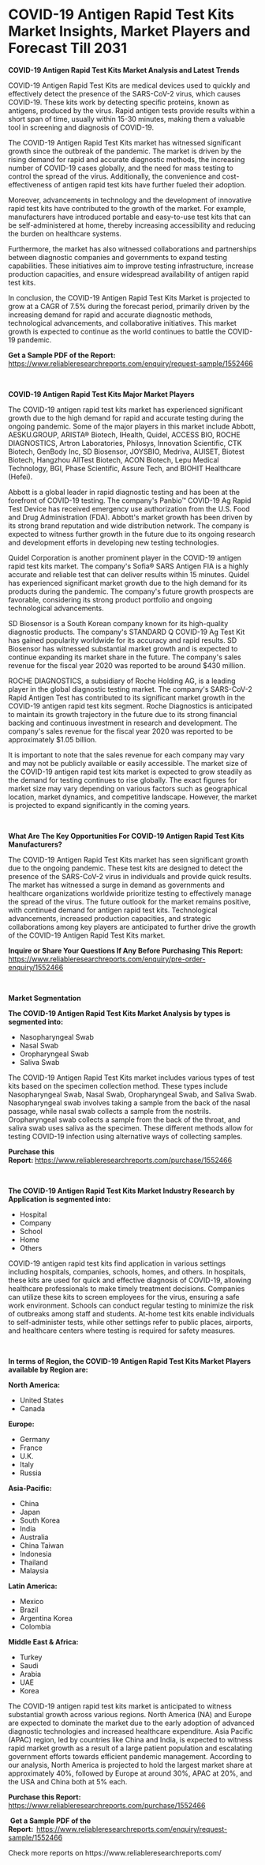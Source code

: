 <p><h1>COVID-19 Antigen Rapid Test Kits Market Insights, Market Players and Forecast Till 2031</h1></p><p><strong>COVID-19 Antigen Rapid Test Kits Market Analysis and Latest Trends</strong></p>
<p><p>COVID-19 Antigen Rapid Test Kits are medical devices used to quickly and effectively detect the presence of the SARS-CoV-2 virus, which causes COVID-19. These kits work by detecting specific proteins, known as antigens, produced by the virus. Rapid antigen tests provide results within a short span of time, usually within 15-30 minutes, making them a valuable tool in screening and diagnosis of COVID-19.</p><p>The COVID-19 Antigen Rapid Test Kits market has witnessed significant growth since the outbreak of the pandemic. The market is driven by the rising demand for rapid and accurate diagnostic methods, the increasing number of COVID-19 cases globally, and the need for mass testing to control the spread of the virus. Additionally, the convenience and cost-effectiveness of antigen rapid test kits have further fueled their adoption.</p><p>Moreover, advancements in technology and the development of innovative rapid test kits have contributed to the growth of the market. For example, manufacturers have introduced portable and easy-to-use test kits that can be self-administered at home, thereby increasing accessibility and reducing the burden on healthcare systems.</p><p>Furthermore, the market has also witnessed collaborations and partnerships between diagnostic companies and governments to expand testing capabilities. These initiatives aim to improve testing infrastructure, increase production capacities, and ensure widespread availability of antigen rapid test kits.</p><p>In conclusion, the COVID-19 Antigen Rapid Test Kits Market is projected to grow at a CAGR of 7.5% during the forecast period, primarily driven by the increasing demand for rapid and accurate diagnostic methods, technological advancements, and collaborative initiatives. This market growth is expected to continue as the world continues to battle the COVID-19 pandemic.</p></p>
<p><strong>Get a Sample PDF of the Report:&nbsp;</strong> <a href="https://www.reliableresearchreports.com/enquiry/request-sample/1552466">https://www.reliableresearchreports.com/enquiry/request-sample/1552466</a></p>
<p>&nbsp;</p>
<p><strong>COVID-19 Antigen Rapid Test Kits Major Market Players</strong></p>
<p><p>The COVID-19 antigen rapid test kits market has experienced significant growth due to the high demand for rapid and accurate testing during the ongoing pandemic. Some of the major players in this market include Abbott, AESKU.GROUP, ARISTA® Biotech, IHealth, Quidel, ACCESS BIO, ROCHE DIAGNOSTICS, Artron Laboratories, Philosys, Innovation Scientific, CTK Biotech, GenBody Inc, SD Biosensor, JOYSBIO, Medriva, AUISET, Biotest Biotech, Hangzhou AllTest Biotech, ACON Biotech, Lepu Medical Technology, BGI, Phase Scientific, Assure Tech, and BIOHIT Healthcare (Hefei).</p><p>Abbott is a global leader in rapid diagnostic testing and has been at the forefront of COVID-19 testing. The company's Panbio™ COVID-19 Ag Rapid Test Device has received emergency use authorization from the U.S. Food and Drug Administration (FDA). Abbott's market growth has been driven by its strong brand reputation and wide distribution network. The company is expected to witness further growth in the future due to its ongoing research and development efforts in developing new testing technologies.</p><p>Quidel Corporation is another prominent player in the COVID-19 antigen rapid test kits market. The company's Sofia® SARS Antigen FIA is a highly accurate and reliable test that can deliver results within 15 minutes. Quidel has experienced significant market growth due to the high demand for its products during the pandemic. The company's future growth prospects are favorable, considering its strong product portfolio and ongoing technological advancements.</p><p>SD Biosensor is a South Korean company known for its high-quality diagnostic products. The company's STANDARD Q COVID-19 Ag Test Kit has gained popularity worldwide for its accuracy and rapid results. SD Biosensor has witnessed substantial market growth and is expected to continue expanding its market share in the future. The company's sales revenue for the fiscal year 2020 was reported to be around $430 million.</p><p>ROCHE DIAGNOSTICS, a subsidiary of Roche Holding AG, is a leading player in the global diagnostic testing market. The company's SARS-CoV-2 Rapid Antigen Test has contributed to its significant market growth in the COVID-19 antigen rapid test kits segment. Roche Diagnostics is anticipated to maintain its growth trajectory in the future due to its strong financial backing and continuous investment in research and development. The company's sales revenue for the fiscal year 2020 was reported to be approximately $1.05 billion.</p><p>It is important to note that the sales revenue for each company may vary and may not be publicly available or easily accessible. The market size of the COVID-19 antigen rapid test kits market is expected to grow steadily as the demand for testing continues to rise globally. The exact figures for market size may vary depending on various factors such as geographical location, market dynamics, and competitive landscape. However, the market is projected to expand significantly in the coming years.</p></p>
<p>&nbsp;</p>
<p><strong>What Are The Key Opportunities For COVID-19 Antigen Rapid Test Kits Manufacturers?</strong></p>
<p><p>The COVID-19 Antigen Rapid Test Kits market has seen significant growth due to the ongoing pandemic. These test kits are designed to detect the presence of the SARS-CoV-2 virus in individuals and provide quick results. The market has witnessed a surge in demand as governments and healthcare organizations worldwide prioritize testing to effectively manage the spread of the virus. The future outlook for the market remains positive, with continued demand for antigen rapid test kits. Technological advancements, increased production capacities, and strategic collaborations among key players are anticipated to further drive the growth of the COVID-19 Antigen Rapid Test Kits market.</p></p>
<p><strong>Inquire or Share Your Questions If Any Before Purchasing This Report:</strong> <a href="https://www.reliableresearchreports.com/enquiry/pre-order-enquiry/1552466">https://www.reliableresearchreports.com/enquiry/pre-order-enquiry/1552466</a></p>
<p>&nbsp;</p>
<p><strong>Market Segmentation</strong></p>
<p><strong>The COVID-19 Antigen Rapid Test Kits Market Analysis by types is segmented into:</strong></p>
<p><ul><li>Nasopharyngeal Swab</li><li>Nasal Swab</li><li>Oropharyngeal Swab</li><li>Saliva Swab</li></ul></p>
<p><p>The COVID-19 Antigen Rapid Test Kits market includes various types of test kits based on the specimen collection method. These types include Nasopharyngeal Swab, Nasal Swab, Oropharyngeal Swab, and Saliva Swab. Nasopharyngeal swab involves taking a sample from the back of the nasal passage, while nasal swab collects a sample from the nostrils. Oropharyngeal swab collects a sample from the back of the throat, and saliva swab uses saliva as the specimen. These different methods allow for testing COVID-19 infection using alternative ways of collecting samples.</p></p>
<p><strong>Purchase this Report:&nbsp;</strong><a href="https://www.reliableresearchreports.com/purchase/1552466">https://www.reliableresearchreports.com/purchase/1552466</a></p>
<p>&nbsp;</p>
<p><strong>The COVID-19 Antigen Rapid Test Kits Market Industry Research by Application is segmented into:</strong></p>
<p><ul><li>Hospital</li><li>Company</li><li>School</li><li>Home</li><li>Others</li></ul></p>
<p><p>COVID-19 antigen rapid test kits find application in various settings including hospitals, companies, schools, homes, and others. In hospitals, these kits are used for quick and effective diagnosis of COVID-19, allowing healthcare professionals to make timely treatment decisions. Companies can utilize these kits to screen employees for the virus, ensuring a safe work environment. Schools can conduct regular testing to minimize the risk of outbreaks among staff and students. At-home test kits enable individuals to self-administer tests, while other settings refer to public places, airports, and healthcare centers where testing is required for safety measures.</p></p>
<p>&nbsp;</p>
<p><strong>In terms of Region, the COVID-19 Antigen Rapid Test Kits Market Players available by Region are:</strong></p>
<p>
    <p> <strong> North America: </strong>
        <ul>
            <li>United States</li>
            <li>Canada</li>
        </ul>
        </p> 
    <p> <strong> Europe: </strong>
        <ul>
            <li>Germany</li>
            <li>France</li>
            <li>U.K.</li>
            <li>Italy</li>
            <li>Russia</li>
        </ul>
        </p> 
    <p> <strong> Asia-Pacific: </strong>
        <ul>
            <li>China</li>
            <li>Japan</li>
            <li>South Korea</li>
            <li>India</li>
            <li>Australia</li>
            <li>China Taiwan</li>
            <li>Indonesia</li>
            <li>Thailand</li>
            <li>Malaysia</li>
        </ul>
        </p> 
    <p> <strong> Latin America: </strong>
        <ul>
            <li>Mexico</li>
            <li>Brazil</li>
            <li>Argentina Korea</li>
            <li>Colombia</li>
        </ul>
        </p> 
    <p> <strong> Middle East & Africa: </strong>
        <ul>
            <li>Turkey</li>
            <li>Saudi</li>
            <li>Arabia</li>
            <li>UAE</li>
            <li>Korea</li>
        </ul>
    </p>
    </p>
<p><p>The COVID-19 antigen rapid test kits market is anticipated to witness substantial growth across various regions. North America (NA) and Europe are expected to dominate the market due to the early adoption of advanced diagnostic technologies and increased healthcare expenditure. Asia Pacific (APAC) region, led by countries like China and India, is expected to witness rapid market growth as a result of a large patient population and escalating government efforts towards efficient pandemic management. According to our analysis, North America is projected to hold the largest market share at approximately 40%, followed by Europe at around 30%, APAC at 20%, and the USA and China both at 5% each.</p></p>
<p><strong>Purchase this Report: </strong><a href="https://www.reliableresearchreports.com/purchase/1552466">https://www.reliableresearchreports.com/purchase/1552466</a></p>
<p>&nbsp;<strong>Get a Sample PDF of the Report:&nbsp;&nbsp;</strong><a href="https://www.reliableresearchreports.com/enquiry/request-sample/1552466">https://www.reliableresearchreports.com/enquiry/request-sample/1552466</a></p>
<p><strong></strong></p>
<p>Check more reports on https://www.reliableresearchreports.com/</p>